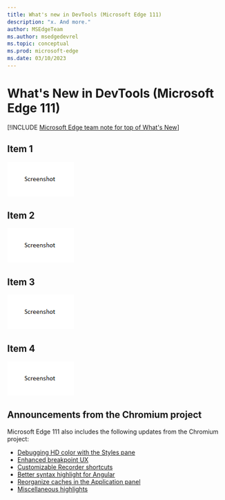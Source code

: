```yaml
---
title: What's new in DevTools (Microsoft Edge 111)
description: "x. And more."
author: MSEdgeTeam
ms.author: msedgedevrel
ms.topic: conceptual
ms.prod: microsoft-edge
ms.date: 03/10/2023
---
```

# What's New in DevTools (Microsoft Edge 111)

[!INCLUDE [Microsoft Edge team note for top of What's New](../../includes/edge-whats-new-note.md)]


<!-- ====================================================================== -->
## Item 1

<!-- Subtitle: . -->

![template](./devtools-111-images/template.png)

<!-- See also:
* []() -->


<!-- ====================================================================== -->
## Item 2

<!-- Subtitle: . -->

![template 2](./devtools-111-images/template.png)

<!-- See also:
* []() -->


<!-- ====================================================================== -->
## Item 3

<!-- Subtitle: . -->

![template 3](./devtools-111-images/template.png)

<!-- See also:
* []() -->


<!-- ====================================================================== -->
## Item 4

<!-- Subtitle: . -->

![template 4](./devtools-111-images/template.png)

<!-- See also:
* []() -->


<!-- ====================================================================== -->
## Announcements from the Chromium project

Microsoft Edge 111 also includes the following updates from the Chromium project:

* [Debugging HD color with the Styles pane](https://developer.chrome.com/blog/new-in-devtools-111/#color)
* [Enhanced breakpoint UX](https://developer.chrome.com/blog/new-in-devtools-111/#breakpoint-redesign)
* [Customizable Recorder shortcuts](https://developer.chrome.com/blog/new-in-devtools-111/#recorder)
* [Better syntax highlight for Angular](https://developer.chrome.com/blog/new-in-devtools-111/#syntax)
* [Reorganize caches in the Application panel](https://developer.chrome.com/blog/new-in-devtools-111/#cache)
* [Miscellaneous highlights](https://developer.chrome.com/blog/new-in-devtools-111/#misc)


<!-- ====================================================================== -->
<!-- uncomment if content is copied from developer.chrome.com to this page -->

<!-- > [!NOTE]
> Portions of this page are modifications based on work created and [shared by Google](https://developers.google.com/terms/site-policies) and used according to terms described in the [Creative Commons Attribution 4.0 International License](https://creativecommons.org/licenses/by/4.0).
> The original page for announcements from the Chromium project is [What's New in DevTools (Chrome 111)](https://developer.chrome.com/blog/new-in-devtools-111) and is authored by [Jecelyn Yeen](https://developers.google.com/web/resources/contributors#jecelynyeen) (Developer advocate working on Chrome DevTools at Google). -->


<!-- ====================================================================== -->
<!-- uncomment if content is copied from developer.chrome.com to this page -->

<!-- [![Creative Commons License](../../../../media/cc-logo/88x31.png)](https://creativecommons.org/licenses/by/4.0)
This work is licensed under a [Creative Commons Attribution 4.0 International License](https://creativecommons.org/licenses/by/4.0). -->
